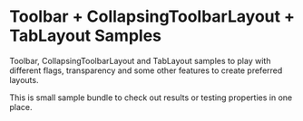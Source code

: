 # Toolbar + CollapsingToolbarLayout + TabLayout Samples

Toolbar, CollapsingToolbarLayout and TabLayout samples to play with different flags, transparency and some other features
to create preferred layouts.

This is small sample bundle to check out results or testing properties in one place.
